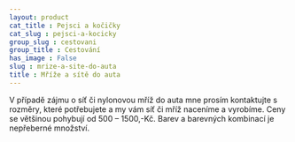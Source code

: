 ```yaml
---
layout: product
cat_title : Pejsci a kočičky
cat_slug : pejsci-a-kocicky
group_slug : cestovani
group_title : Cestování
has_image : False
slug : mrize-a-site-do-auta
title : Mříže a sítě do auta
---
```


V případě zájmu o síť či nylonovou mříž do auta mne prosím kontaktujte s rozměry, které potřebujete a my vám síť či mříž naceníme a vyrobíme. Ceny se většinou pohybují od 500 – 1500,-Kč. Barev a barevných kombinací je nepřeberné množství.

